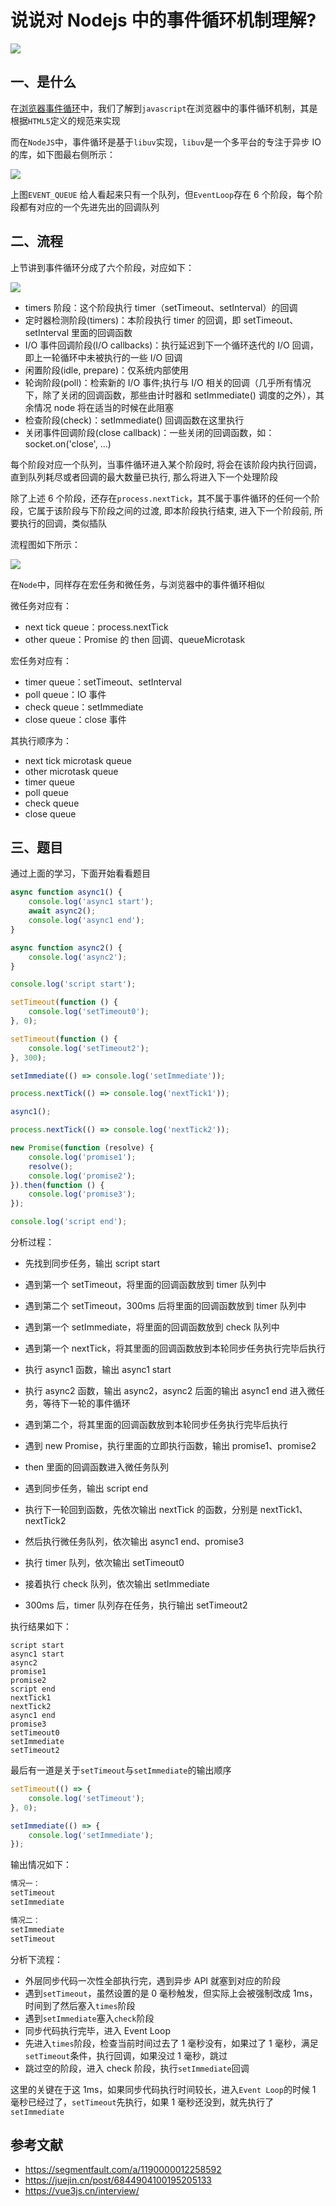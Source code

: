# 说说对 Nodejs 中的事件循环机制理解?

![](https://static.vue-js.com/e0faf3c0-c90e-11eb-ab90-d9ae814b240d.png)

## 一、是什么

在[浏览器事件循环](https://github.com/febobo/web-interview/issues/73)中，我们了解到`javascript`在浏览器中的事件循环机制，其是根据`HTML5`定义的规范来实现

而在`NodeJS`中，事件循环是基于`libuv`实现，`libuv`是一个多平台的专注于异步 IO 的库，如下图最右侧所示：

![](https://static.vue-js.com/ea690b90-c90e-11eb-85f6-6fac77c0c9b3.png)

上图`EVENT_QUEUE` 给人看起来只有一个队列，但`EventLoop`存在 6 个阶段，每个阶段都有对应的一个先进先出的回调队列

## 二、流程

上节讲到事件循环分成了六个阶段，对应如下：

![](https://static.vue-js.com/f2e34d80-c90e-11eb-ab90-d9ae814b240d.png)

- timers 阶段：这个阶段执行 timer（setTimeout、setInterval）的回调
- 定时器检测阶段(timers)：本阶段执行 timer 的回调，即 setTimeout、setInterval 里面的回调函数
- I/O 事件回调阶段(I/O callbacks)：执行延迟到下一个循环迭代的 I/O 回调，即上一轮循环中未被执行的一些 I/O 回调
- 闲置阶段(idle, prepare)：仅系统内部使用
- 轮询阶段(poll)：检索新的 I/O 事件;执行与 I/O 相关的回调（几乎所有情况下，除了关闭的回调函数，那些由计时器和 setImmediate() 调度的之外），其余情况 node 将在适当的时候在此阻塞
- 检查阶段(check)：setImmediate() 回调函数在这里执行
- 关闭事件回调阶段(close callback)：一些关闭的回调函数，如：socket.on('close', ...)

每个阶段对应一个队列，当事件循环进入某个阶段时, 将会在该阶段内执行回调，直到队列耗尽或者回调的最大数量已执行, 那么将进入下一个处理阶段

除了上述 6 个阶段，还存在`process.nextTick`，其不属于事件循环的任何一个阶段，它属于该阶段与下阶段之间的过渡, 即本阶段执行结束, 进入下一个阶段前, 所要执行的回调，类似插队

流程图如下所示：

![](https://static.vue-js.com/fbe731d0-c90e-11eb-ab90-d9ae814b240d.png)

在`Node`中，同样存在宏任务和微任务，与浏览器中的事件循环相似

微任务对应有：

- next tick queue：process.nextTick
- other queue：Promise 的 then 回调、queueMicrotask

宏任务对应有：

- timer queue：setTimeout、setInterval
- poll queue：IO 事件
- check queue：setImmediate
- close queue：close 事件

其执行顺序为：

- next tick microtask queue
- other microtask queue
- timer queue
- poll queue
- check queue
- close queue

## 三、题目

通过上面的学习，下面开始看看题目

```js
async function async1() {
	console.log('async1 start');
	await async2();
	console.log('async1 end');
}

async function async2() {
	console.log('async2');
}

console.log('script start');

setTimeout(function () {
	console.log('setTimeout0');
}, 0);

setTimeout(function () {
	console.log('setTimeout2');
}, 300);

setImmediate(() => console.log('setImmediate'));

process.nextTick(() => console.log('nextTick1'));

async1();

process.nextTick(() => console.log('nextTick2'));

new Promise(function (resolve) {
	console.log('promise1');
	resolve();
	console.log('promise2');
}).then(function () {
	console.log('promise3');
});

console.log('script end');
```

分析过程：

- 先找到同步任务，输出 script start
- 遇到第一个 setTimeout，将里面的回调函数放到 timer 队列中
- 遇到第二个 setTimeout，300ms 后将里面的回调函数放到 timer 队列中
- 遇到第一个 setImmediate，将里面的回调函数放到 check 队列中
- 遇到第一个 nextTick，将其里面的回调函数放到本轮同步任务执行完毕后执行

- 执行 async1 函数，输出 async1 start
- 执行 async2 函数，输出 async2，async2 后面的输出 async1 end 进入微任务，等待下一轮的事件循环
- 遇到第二个，将其里面的回调函数放到本轮同步任务执行完毕后执行
- 遇到 new Promise，执行里面的立即执行函数，输出 promise1、promise2
- then 里面的回调函数进入微任务队列
- 遇到同步任务，输出 script end
- 执行下一轮回到函数，先依次输出 nextTick 的函数，分别是 nextTick1、nextTick2
- 然后执行微任务队列，依次输出 async1 end、promise3
- 执行 timer 队列，依次输出 setTimeout0
- 接着执行 check 队列，依次输出 setImmediate
- 300ms 后，timer 队列存在任务，执行输出 setTimeout2

执行结果如下：

```
script start
async1 start
async2
promise1
promise2
script end
nextTick1
nextTick2
async1 end
promise3
setTimeout0
setImmediate
setTimeout2
```

最后有一道是关于`setTimeout`与`setImmediate`的输出顺序

```js
setTimeout(() => {
	console.log('setTimeout');
}, 0);

setImmediate(() => {
	console.log('setImmediate');
});
```

输出情况如下：

```js
情况一：
setTimeout
setImmediate

情况二：
setImmediate
setTimeout
```

分析下流程：

- 外层同步代码一次性全部执行完，遇到异步 API 就塞到对应的阶段
- 遇到`setTimeout`，虽然设置的是 0 毫秒触发，但实际上会被强制改成 1ms，时间到了然后塞入`times`阶段
- 遇到`setImmediate`塞入`check`阶段
- 同步代码执行完毕，进入 Event Loop
- 先进入`times`阶段，检查当前时间过去了 1 毫秒没有，如果过了 1 毫秒，满足`setTimeout`条件，执行回调，如果没过 1 毫秒，跳过
- 跳过空的阶段，进入 check 阶段，执行`setImmediate`回调

这里的关键在于这 1ms，如果同步代码执行时间较长，进入`Event Loop`的时候 1 毫秒已经过了，`setTimeout`先执行，如果 1 毫秒还没到，就先执行了`setImmediate`

## 参考文献

- https://segmentfault.com/a/1190000012258592
- https://juejin.cn/post/6844904100195205133
- https://vue3js.cn/interview/

